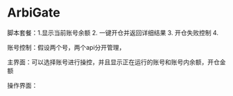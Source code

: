 # ArbiGate
脚本套餐：1.显示当前账号余额 2. 一键开仓并返回详细结果 3. 开仓失败控制 4.

账号控制：假设两个号，两个api分开管理，

主界面：可以选择账号进行操控，并且显示正在运行的账号和账号内余额，开仓金额

操作界面：